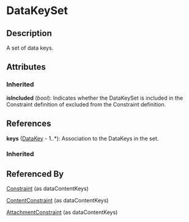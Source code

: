 
# DataKeySet





## Description

A set of data keys.


## Attributes

### Inherited

**isIncluded** (*bool*): Indicates whether the DataKeySet is included in the Constraint definition of excluded from the Constraint definition.



## References

**keys** ([DataKey](DataKey.md) - 1..*): Association to the DataKeys in the set.

### Inherited



## Referenced By

[Constraint](Constraint.md) (as dataContentKeys)

[ContentConstraint](ContentConstraint.md) (as dataContentKeys)

[AttachmentConstraint](AttachmentConstraint.md) (as dataContentKeys)



